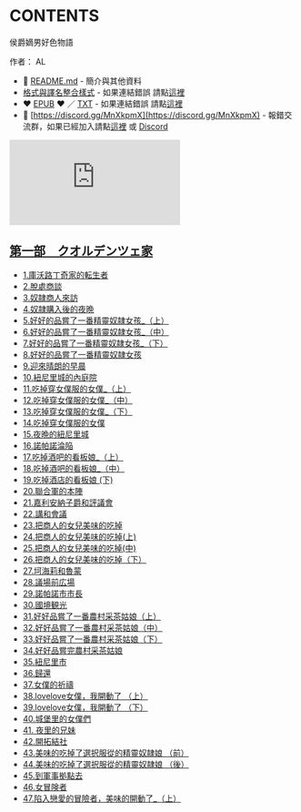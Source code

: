 # CONTENTS

侯爵嫡男好色物語  

作者： AL  



- :closed_book: [README.md](README.md) - 簡介與其他資料
- [格式與譯名整合樣式](https://github.com/bluelovers/node-novel/blob/master/lib/locales/%E4%BE%AF%E7%88%B5%E5%AB%A1%E7%94%B7%E5%A5%BD%E8%89%B2%E7%89%A9%E8%AA%9E.ts) - 如果連結錯誤 請點[這裡](https://github.com/bluelovers/node-novel/blob/master/lib/locales/)
-  :heart: [EPUB](https://gitlab.com/demonovel/epub-txt/blob/master/h/%E4%BE%AF%E7%88%B5%E5%AB%A1%E7%94%B7%E5%A5%BD%E8%89%B2%E7%89%A9%E8%AA%9E.epub) :heart:  ／ [TXT](https://gitlab.com/demonovel/epub-txt/blob/master/h/out/%E4%BE%AF%E7%88%B5%E5%AB%A1%E7%94%B7%E5%A5%BD%E8%89%B2%E7%89%A9%E8%AA%9E.out.txt) - 如果連結錯誤 請點[這裡](https://gitlab.com/demonovel/epub-txt/blob/master/h/h)
- :mega: [https://discord.gg/MnXkpmX](https://discord.gg/MnXkpmX) - 報錯交流群，如果已經加入請點[這裡](https://discordapp.com/channels/467794087769014273/467794088285175809) 或 [Discord](https://discordapp.com/channels/@me)


![導航目錄](https://chart.apis.google.com/chart?cht=qr&chs=150x150&chl=https://gitlab.com/novel-group/txt-source/blob/master/h/侯爵嫡男好色物語/導航目錄.md "導航目錄")




## [第一部　クオルデンツェ家](00000_%E7%AC%AC%E4%B8%80%E9%83%A8%E3%80%80%E3%82%AF%E3%82%AA%E3%83%AB%E3%83%87%E3%83%B3%E3%83%84%E3%82%A7%E5%AE%B6)

- [1.庫沃路丁奇家的転生者](00000_%E7%AC%AC%E4%B8%80%E9%83%A8%E3%80%80%E3%82%AF%E3%82%AA%E3%83%AB%E3%83%87%E3%83%B3%E3%83%84%E3%82%A7%E5%AE%B6/00010_1.%E5%BA%AB%E6%B2%83%E8%B7%AF%E4%B8%81%E5%A5%87%E5%AE%B6%E7%9A%84%E8%BB%A2%E7%94%9F%E8%80%85.txt)
- [2.脫處商談](00000_%E7%AC%AC%E4%B8%80%E9%83%A8%E3%80%80%E3%82%AF%E3%82%AA%E3%83%AB%E3%83%87%E3%83%B3%E3%83%84%E3%82%A7%E5%AE%B6/00020_2.%E8%84%AB%E8%99%95%E5%95%86%E8%AB%87.txt)
- [3.奴隷商人來訪](00000_%E7%AC%AC%E4%B8%80%E9%83%A8%E3%80%80%E3%82%AF%E3%82%AA%E3%83%AB%E3%83%87%E3%83%B3%E3%83%84%E3%82%A7%E5%AE%B6/00030_3.%E5%A5%B4%E9%9A%B7%E5%95%86%E4%BA%BA%E4%BE%86%E8%A8%AA.txt)
- [4.奴隷購入後的夜晩](00000_%E7%AC%AC%E4%B8%80%E9%83%A8%E3%80%80%E3%82%AF%E3%82%AA%E3%83%AB%E3%83%87%E3%83%B3%E3%83%84%E3%82%A7%E5%AE%B6/00040_4.%E5%A5%B4%E9%9A%B7%E8%B3%BC%E5%85%A5%E5%BE%8C%E7%9A%84%E5%A4%9C%E6%99%A9.txt)
- [5.好好的品嘗了一番精靈奴隷女孩_（上）](00000_%E7%AC%AC%E4%B8%80%E9%83%A8%E3%80%80%E3%82%AF%E3%82%AA%E3%83%AB%E3%83%87%E3%83%B3%E3%83%84%E3%82%A7%E5%AE%B6/00050_5.%E5%A5%BD%E5%A5%BD%E7%9A%84%E5%93%81%E5%98%97%E4%BA%86%E4%B8%80%E7%95%AA%E7%B2%BE%E9%9D%88%E5%A5%B4%E9%9A%B7%E5%A5%B3%E5%AD%A9_%EF%BC%88%E4%B8%8A%EF%BC%89.txt)
- [6.好好的品嘗了一番精靈奴隷女孩_（中）](00000_%E7%AC%AC%E4%B8%80%E9%83%A8%E3%80%80%E3%82%AF%E3%82%AA%E3%83%AB%E3%83%87%E3%83%B3%E3%83%84%E3%82%A7%E5%AE%B6/00060_6.%E5%A5%BD%E5%A5%BD%E7%9A%84%E5%93%81%E5%98%97%E4%BA%86%E4%B8%80%E7%95%AA%E7%B2%BE%E9%9D%88%E5%A5%B4%E9%9A%B7%E5%A5%B3%E5%AD%A9_%EF%BC%88%E4%B8%AD%EF%BC%89.txt)
- [7.好好的品嘗了一番精靈奴隷女孩_（下）](00000_%E7%AC%AC%E4%B8%80%E9%83%A8%E3%80%80%E3%82%AF%E3%82%AA%E3%83%AB%E3%83%87%E3%83%B3%E3%83%84%E3%82%A7%E5%AE%B6/00070_7.%E5%A5%BD%E5%A5%BD%E7%9A%84%E5%93%81%E5%98%97%E4%BA%86%E4%B8%80%E7%95%AA%E7%B2%BE%E9%9D%88%E5%A5%B4%E9%9A%B7%E5%A5%B3%E5%AD%A9_%EF%BC%88%E4%B8%8B%EF%BC%89.txt)
- [8.好好的品嘗了一番精靈奴隷女孩](00000_%E7%AC%AC%E4%B8%80%E9%83%A8%E3%80%80%E3%82%AF%E3%82%AA%E3%83%AB%E3%83%87%E3%83%B3%E3%83%84%E3%82%A7%E5%AE%B6/00080_8.%E5%A5%BD%E5%A5%BD%E7%9A%84%E5%93%81%E5%98%97%E4%BA%86%E4%B8%80%E7%95%AA%E7%B2%BE%E9%9D%88%E5%A5%B4%E9%9A%B7%E5%A5%B3%E5%AD%A9.txt)
- [9.迎來晴朗的早晨](00000_%E7%AC%AC%E4%B8%80%E9%83%A8%E3%80%80%E3%82%AF%E3%82%AA%E3%83%AB%E3%83%87%E3%83%B3%E3%83%84%E3%82%A7%E5%AE%B6/00090_9.%E8%BF%8E%E4%BE%86%E6%99%B4%E6%9C%97%E7%9A%84%E6%97%A9%E6%99%A8.txt)
- [10.紐尼里城的內庭院](00000_%E7%AC%AC%E4%B8%80%E9%83%A8%E3%80%80%E3%82%AF%E3%82%AA%E3%83%AB%E3%83%87%E3%83%B3%E3%83%84%E3%82%A7%E5%AE%B6/00100_10.%E7%B4%90%E5%B0%BC%E9%87%8C%E5%9F%8E%E7%9A%84%E5%85%A7%E5%BA%AD%E9%99%A2.txt)
- [11.吃掉穿女僕服的女僕_（上）](00000_%E7%AC%AC%E4%B8%80%E9%83%A8%E3%80%80%E3%82%AF%E3%82%AA%E3%83%AB%E3%83%87%E3%83%B3%E3%83%84%E3%82%A7%E5%AE%B6/00110_11.%E5%90%83%E6%8E%89%E7%A9%BF%E5%A5%B3%E5%83%95%E6%9C%8D%E7%9A%84%E5%A5%B3%E5%83%95_%EF%BC%88%E4%B8%8A%EF%BC%89.txt)
- [12.吃掉穿女僕服的女僕_（中）](00000_%E7%AC%AC%E4%B8%80%E9%83%A8%E3%80%80%E3%82%AF%E3%82%AA%E3%83%AB%E3%83%87%E3%83%B3%E3%83%84%E3%82%A7%E5%AE%B6/00120_12.%E5%90%83%E6%8E%89%E7%A9%BF%E5%A5%B3%E5%83%95%E6%9C%8D%E7%9A%84%E5%A5%B3%E5%83%95_%EF%BC%88%E4%B8%AD%EF%BC%89.txt)
- [13.吃掉穿女僕服的女僕_（下）](00000_%E7%AC%AC%E4%B8%80%E9%83%A8%E3%80%80%E3%82%AF%E3%82%AA%E3%83%AB%E3%83%87%E3%83%B3%E3%83%84%E3%82%A7%E5%AE%B6/00130_13.%E5%90%83%E6%8E%89%E7%A9%BF%E5%A5%B3%E5%83%95%E6%9C%8D%E7%9A%84%E5%A5%B3%E5%83%95_%EF%BC%88%E4%B8%8B%EF%BC%89.txt)
- [14.吃掉穿女僕服的女僕](00000_%E7%AC%AC%E4%B8%80%E9%83%A8%E3%80%80%E3%82%AF%E3%82%AA%E3%83%AB%E3%83%87%E3%83%B3%E3%83%84%E3%82%A7%E5%AE%B6/00140_14.%E5%90%83%E6%8E%89%E7%A9%BF%E5%A5%B3%E5%83%95%E6%9C%8D%E7%9A%84%E5%A5%B3%E5%83%95.txt)
- [15.夜晩的紐尼里城](00000_%E7%AC%AC%E4%B8%80%E9%83%A8%E3%80%80%E3%82%AF%E3%82%AA%E3%83%AB%E3%83%87%E3%83%B3%E3%83%84%E3%82%A7%E5%AE%B6/00150_15.%E5%A4%9C%E6%99%A9%E7%9A%84%E7%B4%90%E5%B0%BC%E9%87%8C%E5%9F%8E.txt)
- [16.諾帕諾淪陥](00000_%E7%AC%AC%E4%B8%80%E9%83%A8%E3%80%80%E3%82%AF%E3%82%AA%E3%83%AB%E3%83%87%E3%83%B3%E3%83%84%E3%82%A7%E5%AE%B6/00160_16.%E8%AB%BE%E5%B8%95%E8%AB%BE%E6%B7%AA%E9%99%A5.txt)
- [17.吃掉酒吧的看板娘_（上）](00000_%E7%AC%AC%E4%B8%80%E9%83%A8%E3%80%80%E3%82%AF%E3%82%AA%E3%83%AB%E3%83%87%E3%83%B3%E3%83%84%E3%82%A7%E5%AE%B6/00170_17.%E5%90%83%E6%8E%89%E9%85%92%E5%90%A7%E7%9A%84%E7%9C%8B%E6%9D%BF%E5%A8%98_%EF%BC%88%E4%B8%8A%EF%BC%89.txt)
- [18.吃掉酒吧的看板娘_（中）](00000_%E7%AC%AC%E4%B8%80%E9%83%A8%E3%80%80%E3%82%AF%E3%82%AA%E3%83%AB%E3%83%87%E3%83%B3%E3%83%84%E3%82%A7%E5%AE%B6/00180_18.%E5%90%83%E6%8E%89%E9%85%92%E5%90%A7%E7%9A%84%E7%9C%8B%E6%9D%BF%E5%A8%98_%EF%BC%88%E4%B8%AD%EF%BC%89.txt)
- [19.吃掉酒店的看板娘 (下)](00000_%E7%AC%AC%E4%B8%80%E9%83%A8%E3%80%80%E3%82%AF%E3%82%AA%E3%83%AB%E3%83%87%E3%83%B3%E3%83%84%E3%82%A7%E5%AE%B6/00190_19.%E5%90%83%E6%8E%89%E9%85%92%E5%BA%97%E7%9A%84%E7%9C%8B%E6%9D%BF%E5%A8%98%20(%E4%B8%8B).txt)
- [20.聯合軍的本陣](00000_%E7%AC%AC%E4%B8%80%E9%83%A8%E3%80%80%E3%82%AF%E3%82%AA%E3%83%AB%E3%83%87%E3%83%B3%E3%83%84%E3%82%A7%E5%AE%B6/00200_20.%E8%81%AF%E5%90%88%E8%BB%8D%E7%9A%84%E6%9C%AC%E9%99%A3.txt)
- [21.嘉利安納子爵和評議會](00000_%E7%AC%AC%E4%B8%80%E9%83%A8%E3%80%80%E3%82%AF%E3%82%AA%E3%83%AB%E3%83%87%E3%83%B3%E3%83%84%E3%82%A7%E5%AE%B6/00210_21.%E5%98%89%E5%88%A9%E5%AE%89%E7%B4%8D%E5%AD%90%E7%88%B5%E5%92%8C%E8%A9%95%E8%AD%B0%E6%9C%83.txt)
- [22.講和會議](00000_%E7%AC%AC%E4%B8%80%E9%83%A8%E3%80%80%E3%82%AF%E3%82%AA%E3%83%AB%E3%83%87%E3%83%B3%E3%83%84%E3%82%A7%E5%AE%B6/00220_22.%E8%AC%9B%E5%92%8C%E6%9C%83%E8%AD%B0.txt)
- [23.把商人的女兒美味的吃掉](00000_%E7%AC%AC%E4%B8%80%E9%83%A8%E3%80%80%E3%82%AF%E3%82%AA%E3%83%AB%E3%83%87%E3%83%B3%E3%83%84%E3%82%A7%E5%AE%B6/00230_23.%E6%8A%8A%E5%95%86%E4%BA%BA%E7%9A%84%E5%A5%B3%E5%85%92%E7%BE%8E%E5%91%B3%E7%9A%84%E5%90%83%E6%8E%89.txt)
- [24.把商人的女兒美味的吃掉(上)](00000_%E7%AC%AC%E4%B8%80%E9%83%A8%E3%80%80%E3%82%AF%E3%82%AA%E3%83%AB%E3%83%87%E3%83%B3%E3%83%84%E3%82%A7%E5%AE%B6/00240_24.%E6%8A%8A%E5%95%86%E4%BA%BA%E7%9A%84%E5%A5%B3%E5%85%92%E7%BE%8E%E5%91%B3%E7%9A%84%E5%90%83%E6%8E%89(%E4%B8%8A).txt)
- [25.把商人的女兒美味的吃掉(中)](00000_%E7%AC%AC%E4%B8%80%E9%83%A8%E3%80%80%E3%82%AF%E3%82%AA%E3%83%AB%E3%83%87%E3%83%B3%E3%83%84%E3%82%A7%E5%AE%B6/00250_25.%E6%8A%8A%E5%95%86%E4%BA%BA%E7%9A%84%E5%A5%B3%E5%85%92%E7%BE%8E%E5%91%B3%E7%9A%84%E5%90%83%E6%8E%89(%E4%B8%AD).txt)
- [26.把商人的女兒美味的吃掉（下）](00000_%E7%AC%AC%E4%B8%80%E9%83%A8%E3%80%80%E3%82%AF%E3%82%AA%E3%83%AB%E3%83%87%E3%83%B3%E3%83%84%E3%82%A7%E5%AE%B6/00260_26.%E6%8A%8A%E5%95%86%E4%BA%BA%E7%9A%84%E5%A5%B3%E5%85%92%E7%BE%8E%E5%91%B3%E7%9A%84%E5%90%83%E6%8E%89%EF%BC%88%E4%B8%8B%EF%BC%89.txt)
- [27.坷海莉和魯蒙](00000_%E7%AC%AC%E4%B8%80%E9%83%A8%E3%80%80%E3%82%AF%E3%82%AA%E3%83%AB%E3%83%87%E3%83%B3%E3%83%84%E3%82%A7%E5%AE%B6/00270_27.%E5%9D%B7%E6%B5%B7%E8%8E%89%E5%92%8C%E9%AD%AF%E8%92%99.txt)
- [28.議場前広場](00000_%E7%AC%AC%E4%B8%80%E9%83%A8%E3%80%80%E3%82%AF%E3%82%AA%E3%83%AB%E3%83%87%E3%83%B3%E3%83%84%E3%82%A7%E5%AE%B6/00280_28.%E8%AD%B0%E5%A0%B4%E5%89%8D%E5%BA%83%E5%A0%B4.txt)
- [29.諾帕諾市市長](00000_%E7%AC%AC%E4%B8%80%E9%83%A8%E3%80%80%E3%82%AF%E3%82%AA%E3%83%AB%E3%83%87%E3%83%B3%E3%83%84%E3%82%A7%E5%AE%B6/00290_29.%E8%AB%BE%E5%B8%95%E8%AB%BE%E5%B8%82%E5%B8%82%E9%95%B7.txt)
- [30.國境観光](00000_%E7%AC%AC%E4%B8%80%E9%83%A8%E3%80%80%E3%82%AF%E3%82%AA%E3%83%AB%E3%83%87%E3%83%B3%E3%83%84%E3%82%A7%E5%AE%B6/00300_30.%E5%9C%8B%E5%A2%83%E8%A6%B3%E5%85%89.txt)
- [31.好好品嘗了一番農村采茶姑娘（上）](00000_%E7%AC%AC%E4%B8%80%E9%83%A8%E3%80%80%E3%82%AF%E3%82%AA%E3%83%AB%E3%83%87%E3%83%B3%E3%83%84%E3%82%A7%E5%AE%B6/00310_31.%E5%A5%BD%E5%A5%BD%E5%93%81%E5%98%97%E4%BA%86%E4%B8%80%E7%95%AA%E8%BE%B2%E6%9D%91%E9%87%87%E8%8C%B6%E5%A7%91%E5%A8%98%EF%BC%88%E4%B8%8A%EF%BC%89.txt)
- [32.好好品嘗了一番農村采茶姑娘（中）](00000_%E7%AC%AC%E4%B8%80%E9%83%A8%E3%80%80%E3%82%AF%E3%82%AA%E3%83%AB%E3%83%87%E3%83%B3%E3%83%84%E3%82%A7%E5%AE%B6/00320_32.%E5%A5%BD%E5%A5%BD%E5%93%81%E5%98%97%E4%BA%86%E4%B8%80%E7%95%AA%E8%BE%B2%E6%9D%91%E9%87%87%E8%8C%B6%E5%A7%91%E5%A8%98%EF%BC%88%E4%B8%AD%EF%BC%89.txt)
- [33.好好品嘗了一番農村采茶姑娘（下）](00000_%E7%AC%AC%E4%B8%80%E9%83%A8%E3%80%80%E3%82%AF%E3%82%AA%E3%83%AB%E3%83%87%E3%83%B3%E3%83%84%E3%82%A7%E5%AE%B6/00330_33.%E5%A5%BD%E5%A5%BD%E5%93%81%E5%98%97%E4%BA%86%E4%B8%80%E7%95%AA%E8%BE%B2%E6%9D%91%E9%87%87%E8%8C%B6%E5%A7%91%E5%A8%98%EF%BC%88%E4%B8%8B%EF%BC%89.txt)
- [34.好好品嘗完農村采茶姑娘](00000_%E7%AC%AC%E4%B8%80%E9%83%A8%E3%80%80%E3%82%AF%E3%82%AA%E3%83%AB%E3%83%87%E3%83%B3%E3%83%84%E3%82%A7%E5%AE%B6/00340_34.%E5%A5%BD%E5%A5%BD%E5%93%81%E5%98%97%E5%AE%8C%E8%BE%B2%E6%9D%91%E9%87%87%E8%8C%B6%E5%A7%91%E5%A8%98.txt)
- [35.紐尼里市](00000_%E7%AC%AC%E4%B8%80%E9%83%A8%E3%80%80%E3%82%AF%E3%82%AA%E3%83%AB%E3%83%87%E3%83%B3%E3%83%84%E3%82%A7%E5%AE%B6/00350_35.%E7%B4%90%E5%B0%BC%E9%87%8C%E5%B8%82.txt)
- [36.歸還](00000_%E7%AC%AC%E4%B8%80%E9%83%A8%E3%80%80%E3%82%AF%E3%82%AA%E3%83%AB%E3%83%87%E3%83%B3%E3%83%84%E3%82%A7%E5%AE%B6/00360_36.%E6%AD%B8%E9%82%84.txt)
- [37.女僕的祈禱](00000_%E7%AC%AC%E4%B8%80%E9%83%A8%E3%80%80%E3%82%AF%E3%82%AA%E3%83%AB%E3%83%87%E3%83%B3%E3%83%84%E3%82%A7%E5%AE%B6/00370_37.%E5%A5%B3%E5%83%95%E7%9A%84%E7%A5%88%E7%A6%B1.txt)
- [38.lovelove女僕，我開動了 （上）](00000_%E7%AC%AC%E4%B8%80%E9%83%A8%E3%80%80%E3%82%AF%E3%82%AA%E3%83%AB%E3%83%87%E3%83%B3%E3%83%84%E3%82%A7%E5%AE%B6/00380_38.lovelove%E5%A5%B3%E5%83%95%EF%BC%8C%E6%88%91%E9%96%8B%E5%8B%95%E4%BA%86%20%EF%BC%88%E4%B8%8A%EF%BC%89.txt)
- [39.lovelove女僕，我開動了 （下）](00000_%E7%AC%AC%E4%B8%80%E9%83%A8%E3%80%80%E3%82%AF%E3%82%AA%E3%83%AB%E3%83%87%E3%83%B3%E3%83%84%E3%82%A7%E5%AE%B6/00390_39.lovelove%E5%A5%B3%E5%83%95%EF%BC%8C%E6%88%91%E9%96%8B%E5%8B%95%E4%BA%86%20%EF%BC%88%E4%B8%8B%EF%BC%89.txt)
- [40.城堡里的女僕們](00000_%E7%AC%AC%E4%B8%80%E9%83%A8%E3%80%80%E3%82%AF%E3%82%AA%E3%83%AB%E3%83%87%E3%83%B3%E3%83%84%E3%82%A7%E5%AE%B6/00400_40.%E5%9F%8E%E5%A0%A1%E9%87%8C%E7%9A%84%E5%A5%B3%E5%83%95%E5%80%91.txt)
- [41. 夜里的兄妹](00000_%E7%AC%AC%E4%B8%80%E9%83%A8%E3%80%80%E3%82%AF%E3%82%AA%E3%83%AB%E3%83%87%E3%83%B3%E3%83%84%E3%82%A7%E5%AE%B6/00410_41.%20%E5%A4%9C%E9%87%8C%E7%9A%84%E5%85%84%E5%A6%B9.txt)
- [42.開拓結社](00000_%E7%AC%AC%E4%B8%80%E9%83%A8%E3%80%80%E3%82%AF%E3%82%AA%E3%83%AB%E3%83%87%E3%83%B3%E3%83%84%E3%82%A7%E5%AE%B6/00420_42.%E9%96%8B%E6%8B%93%E7%B5%90%E7%A4%BE.txt)
- [43.美味的吃掉了選択服從的精靈奴隷娘 （前）](00000_%E7%AC%AC%E4%B8%80%E9%83%A8%E3%80%80%E3%82%AF%E3%82%AA%E3%83%AB%E3%83%87%E3%83%B3%E3%83%84%E3%82%A7%E5%AE%B6/00430_43.%E7%BE%8E%E5%91%B3%E7%9A%84%E5%90%83%E6%8E%89%E4%BA%86%E9%81%B8%E6%8A%9E%E6%9C%8D%E5%BE%9E%E7%9A%84%E7%B2%BE%E9%9D%88%E5%A5%B4%E9%9A%B7%E5%A8%98%20%EF%BC%88%E5%89%8D%EF%BC%89.txt)
- [44.美味的吃掉了選択服從的精靈奴隷娘 （後）](00000_%E7%AC%AC%E4%B8%80%E9%83%A8%E3%80%80%E3%82%AF%E3%82%AA%E3%83%AB%E3%83%87%E3%83%B3%E3%83%84%E3%82%A7%E5%AE%B6/00440_44.%E7%BE%8E%E5%91%B3%E7%9A%84%E5%90%83%E6%8E%89%E4%BA%86%E9%81%B8%E6%8A%9E%E6%9C%8D%E5%BE%9E%E7%9A%84%E7%B2%BE%E9%9D%88%E5%A5%B4%E9%9A%B7%E5%A8%98%20%EF%BC%88%E5%BE%8C%EF%BC%89.txt)
- [45.到軍事拠點去](00000_%E7%AC%AC%E4%B8%80%E9%83%A8%E3%80%80%E3%82%AF%E3%82%AA%E3%83%AB%E3%83%87%E3%83%B3%E3%83%84%E3%82%A7%E5%AE%B6/00450_45.%E5%88%B0%E8%BB%8D%E4%BA%8B%E6%8B%A0%E9%BB%9E%E5%8E%BB.txt)
- [46.女冒険者](00000_%E7%AC%AC%E4%B8%80%E9%83%A8%E3%80%80%E3%82%AF%E3%82%AA%E3%83%AB%E3%83%87%E3%83%B3%E3%83%84%E3%82%A7%E5%AE%B6/00460_46.%E5%A5%B3%E5%86%92%E9%99%BA%E8%80%85.txt)
- [47.陷入戀愛的冒險者，美味的開動了_（上）](00000_%E7%AC%AC%E4%B8%80%E9%83%A8%E3%80%80%E3%82%AF%E3%82%AA%E3%83%AB%E3%83%87%E3%83%B3%E3%83%84%E3%82%A7%E5%AE%B6/00470_47.%E9%99%B7%E5%85%A5%E6%88%80%E6%84%9B%E7%9A%84%E5%86%92%E9%9A%AA%E8%80%85%EF%BC%8C%E7%BE%8E%E5%91%B3%E7%9A%84%E9%96%8B%E5%8B%95%E4%BA%86_%EF%BC%88%E4%B8%8A%EF%BC%89.txt)

